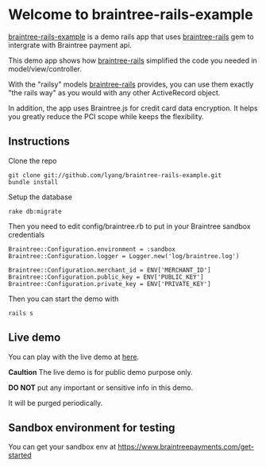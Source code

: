 # Welcome to braintree-rails-example
[braintree-rails-example](https://github.com/lyang/braintree-rails-example) is a demo rails app that uses [braintree-rails](https://github.com/lyang/braintree-rails) gem to intergrate with Braintree payment api.

This demo app shows how [braintree-rails](https://github.com/lyang/braintree-rails-example) simplified the code you needed in model/view/controller.

With the "railsy" models [braintree-rails](https://github.com/lyang/braintree-rails) provides, you can use them exactly "the rails way" as you would with any other ActiveRecord object.

In addition, the app uses Braintree.js for credit card data encryption. It helps you greatly reduce the PCI scope while keeps the flexibility.

## Instructions
Clone the repo

    git clone git://github.com/lyang/braintree-rails-example.git
    bundle install

Setup the database

    rake db:migrate

Then you need to edit config/braintree.rb to put in your Braintree sandbox credentials

    Braintree::Configuration.environment = :sandbox
    Braintree::Configuration.logger = Logger.new('log/braintree.log')

    Braintree::Configuration.merchant_id = ENV['MERCHANT_ID']
    Braintree::Configuration.public_key = ENV['PUBLIC_KEY']
    Braintree::Configuration.private_key = ENV['PRIVATE_KEY']

Then you can start the demo with

    rails s

## Live demo
You can play with the live demo at [here](http://braintree-rails-example.herokuapp.com/).

**Caultion**
The live demo is for public demo purpose only.

**DO NOT** put any important or sensitive info in this demo.

It will be purged periodically.

## Sandbox environment for testing
You can get your sandbox env at https://www.braintreepayments.com/get-started
